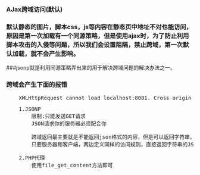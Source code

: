 ### AJax跨域访问(默认)  
### 默认静态的图片，脚本css，js等内容在静态页中地址不对也能访问，原因是第一次加载有一个同源策略，但是使用ajax时，为了防止利用脚本攻击的入侵等问题，所以我们会设置阻隔，禁止跨域，第一次默认加载，就不会产生影响。
###jsonp就是利用同源策略弄出来的用于解决跨域问题的解决办法之一。

### 跨域会产生下面的报错
<pre>
    XMLHttpRequest cannot load localhost:8081. Cross origin requests are only supported for protocol schemes: http, data, chrome, chrome-extension, https, chrome-extension-resource.
</pre>

<pre>
    1.JSONP
        限制:只能发送GET请求
        JSON请求你的服务器必须配合你
        
        跨域返回最主要就是不能返回json格式的内容，但是可以返回字符串，
        只要服务器和客户端，两边定义同样的访问规则，直接返回字符串的JS方法脚本，那么就可以返回内容.
        
    2.PHP代理
        使用file_get_content方法即可
</pre>
